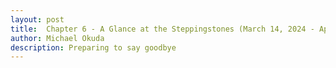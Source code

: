 ```yaml
---
layout: post
title:  Chapter 6 - A Glance at the Steppingstones (March 14, 2024 - April 26, 2024)
author: Michael Okuda
description: Preparing to say goodbye
---
```


<!--_(June 2022; college junior) I never told anyone, but ever since last semester, I envisioned a future where I would live to be single my entire life. I couldn’t pinpoint why though. But I definitely didn’t see the point of making new friends unless I felt like I was going to be in their lives. On the mission, I had hoped to continue to keep in contact with the missionaries that I felt closer to, but that didn’t happen. Physical distance didn’t help either, but it was difficult to keep in touch with even those who went to BYU._

_So, what was the point of putting effort into things that wouldn’t last? Sure, they might have been Steppingstones—these people that would help me move into the next stage of my life. But after that, I would no longer see them again. It was almost as if they were dead._

_Along the lines of a social life, I hadn’t gone on a single date since before my mission. I guess I wasn’t interested in dating anyway, and it seemed like no one was interested in going on a date with me, so it didn’t come to my mind. I knew that marriage was an essential step to exaltation, and my goal was to live with God and my family forever, so I felt like I would have to figure out a way to do that. I had heard people say that attraction was God-given, but I had a hard time believing that. Those feelings led to unclean thoughts, promiscuous acts, and all sorts of drama. It was what I called a Disease. Whenever I heard people talk about dating or relationships, I was pretty turned off. Anytime I saw a couple holding hands or kissing, I usually avoided the situation and walked away. Eternal marriage—the sealing of a man and a woman—was essential for exaltation, not this extra romantic filth. Why did people want to deal with this Disease on top of everything else in life?_

_As a general vision, I saw myself finding a job that would keep me secure. I’d go back to my nice home and enjoy the rest of the day to myself. Maybe I’d get into cooking or some other hobby. I wouldn’t have to worry about taking care of kids; I would be all alone. It honestly sounded like the life._

## Section 1

March 14, 2024.  My alarm went off.  After a few seconds, the thought of Jonah came to mind.  Immediately, a blanket of sadness and grief engulfed my entire body.  I didn’t want to get out of bed at all.

But I managed to get out of bed somehow.

Literally every single minute, I thought about Jonah.  It seemed like almost everything directed my thoughts back to him.  Seeing a piano, going to the building on campus where he worked, seeing a camera, taking the bus, even just sitting in the car and imagining him sitting in the passenger seat beside me.  They all filled me with immense grief.

Even though I was going through these emotions, I texted him asking if he’d be available to take my graduation photos the following week.  A day passed.  Then two.  Then a week.  He never responded.  I was hurt even more.  Even though he said he saw us still being friends, I didn’t see it anymore, not with the lack of communication.

My appetite and motivation to work dramatically decreased.  I had to force myself to eat, and doing homework was tremendously difficult.  I just wanted to lay my head down and do nothing.

Today, I had another council meeting with the Office of Belonging.  Afterwards, I talked to one of the other council members about Jonah, and he and I talked in the library for six hours, just about what life would look like in the future with moving on and moving to Dallas.  He could tell I was pretty depressed, so he helped me make a plan to get through the rest of the day.

## Section 2

March 19, 2024.  My alarm went off.  The moment I woke up, the thought of Jonah came to mind.  Immediately, a blanket of sadness and grief engulfed my entire body.  I didn’t want to get out of bed at all.

But I managed to get out of bed somehow.

Since I never heard from Jonah about taking graduation photos, I asked David.  That evening, he and I walked around campus and downtown Provo.  Honestly, the whole photoshoot felt painful.  The camera, going to the LSB, being in my cap and gown.  Even looking at the Nikon camera David gave me made me feel overwhelmed with grief.  I had to move it someplace where it wouldn’t be in sight.

“I’m sorry, I know heartbreak absolutely sucks,” Tao said.  After the group went to Burgers Supreme, he and I talked in his car.  “What do you miss about him?”

I told him about all the dates: playing the piano, taking photos, making out, everything.  “He and I vibed well,” I continued.  “Our personalities and perspectives are pretty similar.  I think it’s the small things I really like about him too.  Stuff like how he prefers to find a parking spot that’s visibly open than snaking through the aisles trying to find a parking spot closest to the building.  That’s how I am too.”  Tao and I laughed.

“Love is an interesting emotion.  When you have feelings for someone, they don’t 100 percent fully leave, even when a long time has passed.  Love is like a spark that can make those feelings grow again.”

“That’s encouraging,” I sarcastically said.  “Literally, I can drive down this road, turn, and get to his house.  It’s so tempting.”

“You know where he lives?”

“Yeah, I usually pick him up.”

“You wanna egg his place?”

“Uh, no.”

“Okay good, because even if you wanted to, I wouldn’t have gone.”

Tao and I talked for about an hour, after which we gave each other hugs.  I felt so touch deprived.  I wished I could be in Jonah’s arms and cuddle.  I missed him.

## Section 3

March 31, 2024.  My alarm went off.  The moment I woke up, the thought of Jonah came to mind.  Immediately, a blanket of sadness and grief engulfed my entire body.  I didn’t want to get out of bed at all.

But I managed to get out of bed somehow.

Someone in my ward asked me to accompany a choir for a special musical number, so I went to the Music Building to practice.  I knew beforehand that I needed to brace myself with the memory of my first date with Jonah.

On the elevator to the practice rooms, I imagined him standing there beside me and walking with me to the practice room.  I found one that was similar to the one that he and I had been in.  I saw the chair he sat in, which was pulled beside the piano.

As I sat down, I thought about the time I played "Clair de Lune."  Maybe if I played it once, I could release some of the sadness.  So I played, and I was right.  I bawled for a while and wiped my tears as I got out the sheet music for the choir.

After I finished practicing, I thought about Jonah in the elevator again.  I imagined him bumping my arm as we walked outside and how I would bump his arm back.  It was too much.

It had been about two weeks since Jonah and I had done that DTR, but I wasn’t making any progress with healing.  Usually, I’d feel a lot better by this time, so I was a bit stressed that my feelings were still the same, especially my lack of appetite and motivation to do anything.  They were really starting to become a hindrance, especially with homework.  I felt like I took two or three times longer to finish things because I was trying to get over the grief and sadness I was feeling.

Tao suggested I go to therapy, which I agreed to do.  Not only was I dealing with grief, but I also felt a bit daunted by the reality of graduating and moving to a new place.  I felt like the connections I made at BYU were all fading away.  Even though I hung out with the group from institute like usual, I felt so lonely.  The last two months of the semester were definitely the most challenging of the school year.  I had looked forward so much to graduating.  It was my goal.  But I didn’t realize or expect how sad I’d be about it too.

After a few meetings with finding a therapist, I found one I felt would be a fit for me, even if it was a 45-minute commute.  During the time that I was looking for a therapist, I was suggested by one of the therapists that I make time to grieve and to be okay with it.  The problem was that I felt like I was grieving so much during the time that I’d try to do homework or eat or do anything in general.  I didn’t want to grieve because it took me so much longer to do what I needed to do, which also made me feel overwhelmed by everything else I needed to do to not get behind.  But maybe that was the difference.  Maybe I needed to make some time, give myself compassion, and grieve.

"I don't know if I'm going to find anyone in Dallas," I said.  Gyuna and I were on the phone.

"Oh my gosh, Michael," she responded.  "Literally, after every time things don't work out, you say that, and then you find someone else."

"This is different though.  I've never felt so bummed like I am now, especially this long.  I feel like the sting isn't as painful as often, but he's the first thing that comes to mind when I wake up, and I fall asleep thinking about him."

"You'll find someone, even if he comes from a different background.  If people discriminate you because you're Mormon, don't be part of their lives.  Walk away.  It's just like if people discriminate you because you're gay or because you're Asian.  Walk away.  You don’t deserve those kinds of people."

“Something that I’ve not experienced for as long as I can remember is that right before he got out of the car the last time I saw him, I wanted to say, ‘I love you.’  That’s so uncharacteristic of me.”

“Oh my gosh.  You know this boy for a couple months, and you’ve never wanted to tell me that?”

“I don’t say that kind of stuff to people.”

“Say ‘I love you’ right now.”

“I love you.”

Gyuna laughed.  “Why did you say it like that?”

“I’m telling you, it’s not natural for me to say stuff like that.”

“Dang, you’re in love with Jonah-boy.”

“No.  I’m not.  I’m just delusional.”

“Love is delusional.”

I also talked to one of my roommates.  He had posted on Facebook a little less than a year ago that he had broken off an engagement.  I had never talked to him about it, but I wanted to know what he did after the situation.  I was a bit scared to ask since I didn’t feel like my roommates were emotionally vulnerable with me, but I had the courage to ask.

I almost cried while he shared his story about the engagement, the wedding preparations and the reception, and the breakup.  I couldn’t comprehend what that would’ve felt like.  “Dang, that’s tough,” I said.  “What did you do to cope with the heartbreak?”

“I honestly didn’t cope with it very well,” my roommate answered.  “During the time that I was living in married housing by myself, it was a very dark period of my life.  I’d say my go-to is running when I’m stressed or sad.  I now feel like I’m at a point where I can talk about this experience in a healthy way, and I feel like I can date other girls.  That breakup is something I’ll have to talk about at some point with a girl.”

“Thank you for sharing this with me,” I said.

“Of course.”

I was so surprised by how open he was to share his experiences.  He didn’t even ask me why I asked.  He was just so vulnerable.

## Section 4

April 5, 2024.  My alarm went off.  The moment I woke up, the thought of Jonah came to mind.

I was expecting to feel that same blanket of grief.  But this time, the sting wasn’t as painful.  My appetite had come back.  I was still burdened by sadness on occasion, but it wasn’t that constant sadness that stuck like a shadow.

Initially, I didn’t know how I felt about it.  Maybe I was making progress.  Time was beginning to heal the pain.  At the same time, it felt weird that I was moving on.  I _liked_ liking Jonah.  Now I felt sad that my feelings for him were beginning to fade away.

Christian said he was in town for the weekend, so I visited him with Gyuna.  I was going to video call him about the whole situation, but I never got around to that.  I met with Gyuna and Christian later that night.

“He’s a cutie,” Christian said when I showed a picture of Jonah.  It seemed to be everyone's response from those I showed a picture of him.

“I know, he’s super cute,” I responded.

“No wonder you’re so heartbroken.  Why don’t you call him?”

“Why would I do that?”

“Both of you said you wanted to be friends, right?”

“Yeah.  Those were the words spoken.  I’m not sure if it’s going to be the reality.”

“Calling is more direct, and you can talk about things a lot more clearly and faster than texting.  I’m not the greatest at texting.  I do a lot better with calls.”  I guess it was true that I mostly called Gyuna and Christian these days if I wanted to talk to them.

“What if he doesn’t respond?” I asked.

“Then you know that he’s not going to make the effort to be your friend.  It’s going to be difficult either way.”

“What would I say?”

“I don’t know.  Just talk like you’re friends.  Ask him what he’s up to, and if you want to be more direct, ask if he still wants to be friends.  If that’s what you both want, it’ll happen naturally.”

Initially, I didn’t think I’d call Jonah, but it probably made more sense to give it a try since he was so bad at responding over text.  Plus, I felt like I needed some time and space to recover from feeling so sad.  I still felt sad, though I was in a better spot than I was the first couple weeks.  I didn’t see Jonah initiating things either, so the next morning, I gave him a call.

I was so nervous.  It had been about a month since he and I had talked to each other.  He didn’t pick up, so I left a voice message to call me when he’d be available.

I waited for an hour, two hours, four hours—just nervously anticipating a call from him.  I didn’t hear anything from him, so I felt like I got my answer.

Then that night, he texted me asking if I had called about taking graduation photos.  I gave him a call.  He didn’t pick up, but a few seconds later, he called back.

“Hey, how’s it going?” I greeted.

"Good," Jonah replied.  A tinge of nostalgia hit.  It had felt like years since I last heard his voice.  "Pretty good.  How are you?"

We talked about the past few weeks and about school for about half an hour.

"For the graduation photos, my brother-in-law did them," I said.

"Oh good, I'm not the greatest photographer, so I'm sure he did well," Jonah said.  "Have you seen them?"

"Yeah, he taught me how to use some software.”  I then asked, “Why didn't you respond?"

"I don't know...  Honestly, I don't have a good answer, and I'm sorry.  I'm really embarrassed about it, and that's totally on me for leading you on like that."

After some talk, he asked if he was mad at me, and I told him about my frustrations with the lack of communication.  I felt like if he wanted to do better with dating that he should know about that.  He told me that he felt like he was still trying to figure things out and that transitioning into dating life and getting into a relationship all happened so fast.  He said he wasn't ready for anything committed.

"Are you mad at me or have any negative feelings toward me?" I then asked.

"No, I'm not mad at you,” he responded.  “I'm just really embarrassed.  I feel like when something doesn't work out, it's usually that one person or both people in the relationship don't do their part, and I feel like it was all my fault.  Again, I just need to work on myself.  I liked spending time together, but I definitely didn't communicate.  I'm so sorry.  I really am embarrassed."

Jonah shared a lot that I wished I had known earlier.  "Aw, if we were in person, I wish I could give you a hug," I said.

"I wish I could give you a hug too."  After some more talk, he asked, "Does this give you some closure?  Is that why you wanted to call?"’

"I'm glad we could talk things out.  And I'd like to be friends.  Last semester, I tried to make friends from dating apps, but it was hard.  The guys I went on dates with kinda wanted more than a friendship, so when things didn't go further, contact stopped.  I feel like everyone has different definitions of what a 'friend' is, but for me, a friend is someone who spends time with me.  I'd say my love language is quality time, so doing stuff together and talking are what I consider a friend."

"I want to be friends too.  I feel like we have good chemistry.  When I was in a relationship, it was socially fulfilling, but now I'm trying to make friends and that's also been fulfilling too.  And I'll definitely do better about communicating.  I still haven't planned what my schedule will be like this week, but maybe we can do something next weekend."

Jonah and I talked on the phone for about an hour.  "Thank you for calling me," he said.

"I was honestly so scared," I said.  "And I honestly thought you weren't going to call back."

He laughed.  "I was still asleep when you called since I went to bed at 3 in the morning, but when I saw that you called, I got really scared the entire day, so I just texted you.  But I'm really glad we talked.  And if we do bump into each other, don’t be a stranger."

"It's good to hear from you.  Thanks for talking to me."

I then called Christian and thanked him for the advice to call.

Jonah and I met the following weekend.  He and I got boba and walked around the mall in Orem.  It was a bit odd.  He and I were now "friends."  Even though it was just a hangout, I wished it were more.  I knew commitment wasn’t an option, and he knew that he wasn’t ready for commitment either.  But he was so freaking cute!  It was a risk letting go of someone and trusting the uncertainty that someone else was out there.

"Are you excited about graduation?" Jonah asked.

"In some ways, yeah," I answered.  "I'm starting to feel like all of these connections I've made here are fading away though."

"You'll find people in Dallas and make connections there."

When I dropped him off at his place, he asked if he could give me a hug, so we hugged for a while.  The longing for the feelings of going on dates with him emerged again.  For the rest of the day, I felt heartbroken that things wouldn't work out.  In some ways, I could tell he had moved on, and I needed to catch up.

At this point though, the logical side of me knew that I deserved someone better.  Even though he said he’d do better about communication, he still sucked at texting.  I tried calling him again in the middle of the week, but I could tell he didn’t sound so happy.

Before he got out of the car, he said he'd be down to hang out again.  I sent him an invitation to my graduation, as that probably would be the last time we’d see each other.  He replied after a few hours:

```Jonah: I'll try to make it!```

```Thanks again for today:)```

```It was good being with you```

Bro, stop playing with my feelings!  I was trying so hard to move on.  I wasn’t sure if I felt better that we were still keeping in contact than when we weren't keeping in contact at all.  There were times when the pain stung, but I wanted things to work out so that both of us would be happy.

With dating, I evaluate a guy by four characteristics: character, looks, personality, and interests.  To put things in a more realistic perspective, I sat down and did an evaluation.

Number one, character: I think of the Christlike attributes.  Anyone could be respectful.  Anyone could be patient.  But how was the guy developing those attributes, and what did he value?  I also considered intelligence in all its aspects to be part of character, including academic, social, and emotional intelligence.

Honestly, I didn’t find anything too impressive about Jonah's character.  Communication was his obvious red flag.  I could tell he liked learning from all the talks about his love for economics.  I could also tell that he had goals with his social life making new friends and connections.

Number two, looks:  HEHHH-cka cute.  10 out of 10.  Anyone who doesn’t at least objectively see that is crazy.

Number three, personality:  I think of personality as the unique part of a person.  One person may be outgoing and another person may be reserved, but both could show respect towards other people in their own ways.  That's how I differentiate character and personality.

I’ve not come across many people whose personality and perspectives on people are similar to mine: introverted, a few close friends, a value for people and connection.  (And our approach to finding a spot in a parking lot.)  When Jonah said he and I had good chemistry, I felt like he was talking about our personalities.

Number four, interests:  Not too many common interests, though I loved his passion for movies, culture, and photography.  Again, when common ground is found in interests, it’s a great way to connect, but I don’t value interests as much as other things like communication.

Another thing I thought about was if I’d be proud to introduce my partner to Shari.  Initially, that statement was if I’d be proud to introduce my partner to my family in general, but it seemed like President Okuda, Sister Okuda, and Nozomu wouldn’t be supportive no matter what guy I introduced, so I couldn’t control that.  Even with Shari, I wasn’t sure if I’d feel comfortable introducing a guy to her.  Maybe I haven’t found that sort of guy yet.

## Section 5

April 24, 2024.  Ever since going to therapy the past few weeks, I had talked to my therapist about being gay and Asian at BYU, my feelings for Jonah, and preparing socially and spiritually for Dallas.  I had made the observation before, but being emotionally vulnerable around my family was super difficult for me.  I didn’t feel like they were good examples to me themselves, especially President and Sister Okuda.  I could tell a difference in the way that I felt comfortable around those who knew I was gay compared to those who didn’t.  In some ways, I wished I could’ve talked about dating to the people who didn’t know I was gay, but I didn’t feel safe doing that.

“How have you been emotionally vulnerable with people in general?” my therapist asked.

“When I initiate things, I usually don’t feel much of a reciprocation, but when someone else initiates and makes it clear that they want to connect with me with good intentions, I make the effort to reciprocate.  That was how it was with my friend from Korea who also served in my mission.”

“I know you talked about your sister being supportive of your decision to date guys.  Would you say she’s someone safe to go to?”

“Yes.  But it still feels so unnatural to talk about things like that.  With my friends, I feel like I can talk about it so naturally.  With her, it takes so much effort and courage.  I wish I didn’t feel that way.”

“I can sense a bit of emotion.  Can you tell me a bit more about what’s difficult or how you feel about your sister?”

Oh shoot, he could tell that I was getting emotional.  I felt unmasked.  I hated getting emotional in front of people, but I couldn’t help but cry.  I cried for a couple minutes.  “I’ll miss her,” I finally said.  I took a deep breath.  “When my dad said some very hurtful things to me, it was really difficult, but my sister listened to me, and that was when I felt like she meant what she said about being supportive.  It’s so frustrating to feel like I still can’t be myself around her.”

I realized in that moment that one thing I learned from President and Sister Okuda was that I didn’t want to be like them in terms of how emotionally invulnerable or black-and-white they were.  I saw how people could relate to me and felt closer to me when I was emotionally vulnerable.  And in turn, I felt more comfortable around them too.

...


April 25, 2024.  After all these years, graduation happened.  Again, I didn’t realize how sad I’d be about it, but I walked across the stage.  Yay.

The next day, I was writing some of my reflection in the Music Building about my dates with Jonah.  I didn't see him at my convocation, which I wasn't sure what happened.  He never told me he wasn't going to show up.  But I wanted to say bye to him one last time.

Why?  Cuz I was dumb and delusional.  Recollecting the memories of our dates made me want to see him again.

He texted me saying that he was available now, which was about 11:30 at night.  I went to his place, and he and I talked in the car about summer plans and life in general.

"My mom texted me asking if I wanted anything for a graduation gift," I said.  "I'm kinda the worst at giving and receiving gifts, so I was like, 'I don't know.'"

"Ask them to give you a Switch," Jonah said.

I laughed.  "Actually, my sister and brother-in-law are going up to Rexburg, and they asked if I wanted my dad's Switch since I left it there."

"You need it.  You definitely need it."

"I guess it'll keep me occupied.  I just feel like I'm in limbo though.  I'm not sure what I'm going to do.  You've got things to look forward to with going home and abroad."

"You've got things to look forward to as well," he said.  "Just a couple months before things happen."

"Yeah.  Kinda just wanna move to Dallas right now and start my job.  You said you're pretty open to move anywhere, right?"

"Yeah.  I've still got another two years though."

"They'll go by faster than you think."

"Yeah, still trying to figure out everything,” he said.  “School.  Life.  I think Texas would be a cool place to live.  I’ve heard good things about it.  I still have to figure things out with the business school and apply for that.  You think statistics would be a good alternative?"

"Uh, yeah.  I'm biased though."

"How does it feel now that you're graduated?"

"I feel the same honestly.  I guess I just need to move to Dallas, and then things will feel real.  During these two months, I'm thinking about writing a blog like I did when I came out to my family."

"You should send it to me."  He smiled.  "You don't have to, but if it's on the Internet, I think it's fair game."

We talked some more.  Even though it was past midnight, it sounded like he was going to meet with a friend since I saw a truck parked behind me.  "You can message me on Messenger while I'm abroad," he said.  "You still have my number too.  Don’t be a stranger.  Text me if you need anything."

"Yeah, if you respond," I said.

"I will."  He then said, “I should probably go, but can I give you a hug?”

“Yeah.”

We gave each other our last embrace.  He caressed the back of my neck and then put his face against mine.  We kissed.

"Is that okay?" he asked.

"It's more than okay," I answered.

We had a nice make out session.  I wished he didn't have to go.  Hopefully it didn't make his friend feel uncomfortable if she saw us.

We stared into each other's eyes.  "You're really cute," I said.

He laughed.  "I was gonna say the same thing.  You're really cute too."

We gave each other our last few kisses, and with that, he left.

...

As I packed to go to Seattle, I came across the Nikon camera that David had given me.  I took the camera out and turned it on.  Viewing its controls, I remembered the date when Jonah taught me about the exposure triangle at the LSB.  I took a few photos.

The clicking of the camera brought the sting of heartbreak back, but this time, that sting felt different—the kind that brought grief but also a spark of happiness from good memories.  I turned off the camera, packed it into its bag, and set it with my luggage.

## Conclusion

If you’ve read this far into my reflection, I thank you for the time you’ve read this.

...

The piano.  Holding hands in the car.  "Love is like a spark of fire."  Waking up to the alarm.  The lyrics.  The scenes.  Plastic surgery.  Now you've got some context.  (This is how I come to love a song.)

### 불장난 ("Playing with Fire") by Blackpink with English translation (or watch with subtitles)

<center><iframe width="853" height="480" src="https://www.youtube.com/embed/9pdj4iJD08s" title="BLACKPINK - &#39;불장난 (PLAYING WITH FIRE)&#39; M/V" frameborder="0" allow="accelerometer; autoplay; clipboard-write; encrypted-media; gyroscope; picture-in-picture; web-share" referrerpolicy="strict-origin-when-cross-origin" allowfullscreen></iframe></center>

```Source: https://www.youtube.com/watch?v=9pdj4iJD08s```

.

```My mom told me every day to always be careful of guys```

```Because love is like playing with fire. It can get you hurt, eh.```

```My mom might be right because when I see you, my heart fires up.```

```My attraction towards you is greater than the fear, eh.```

.

```I can't stop this trembling, on and on and on.```

```I wanna throw my all into your world.```

```Look at me, look at me now.```

```Look at how you’re making me nervous.```

```I can't stop it.```

```Our love is like playing with fire.```

.

(Chorus)

```My love is on fire.```

```Now burn, baby, burn.```

```Playing with fire.```

```My love is on fire.```

```So don't play with me, boy.```

```Playing with fire.```

.

```Oh no, I've already come too far.```

```Suddenly, none of this is a game anymore.```

```Love is like a spark of fire.```

```Let the wind blow. The fire will grow.```

```Even my mom doesn’t know if this is medicine or poison.```

```He stole my heart. (But where are the cops?)```

```You’re like the oil poured onto my burning heart.```

```Kiss him, will I diss him? I don't know, but I miss him.```

```This love that goes beyond addiction is crack.```

```The color of my heart is black.```

.

```I can't stop this trembling, on and on and on.```

```I wanna throw my all into your fire.```

```Look at me, look at me now.```

```Look at how you’re making me nervous.```

```I can't stop it.```

```Our love is like playing with fire.```

.

(Chorus)

```My love is on fire.```

```Now burn, baby, burn.```

```Playing with fire.```

```My love is on fire.```

```So don't play with me, boy.```

```Playing with fire.```

.

```It's raging out of control.```

```The fire is spreading too fast.```

```Don't stop me.```

```Let this love burn the night away.```

## THE END

---

[Introduction](https://mokuda2.github.io/senioryearreflection/2024/05/01/Introduction.html)

[Chapter 1: Blank](https://mokuda2.github.io/senioryearreflection/2024/04/08/Blank.html)

[Chapter 2: The Meaning Behind a Name](https://mokuda2.github.io/senioryearreflection/2024/04/07/The-Meaning-Behind-a-Name.html)

[Chapter 3: Prodigal Father, Prodigal Son](https://mokuda2.github.io/senioryearreflection/2024/04/06/Prodigal-Father-Prodigal-Son.html)

[Chapter 4: State of the Soul](https://mokuda2.github.io/senioryearreflection/2024/04/05/State-of-the-Soul.html)

[Chapter 5: A Spark of Fire](https://mokuda2.github.io/senioryearreflection/2024/04/04/A-Spark-of-Fire.html)

[Chapter 6: A Glance at the Steppingstones](https://mokuda2.github.io/senioryearreflection/2024/03/03/A-Glance-at-the-Steppingstones.html)
-->